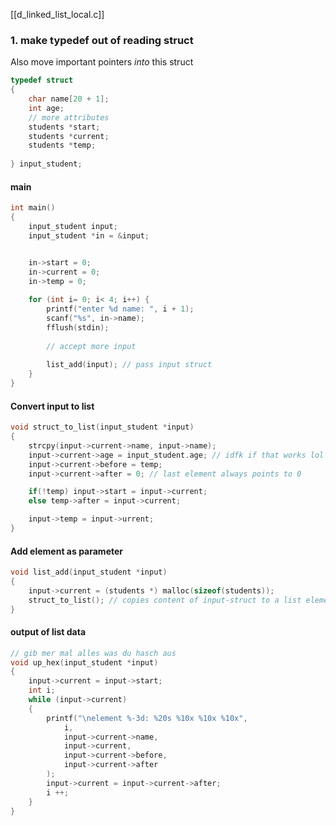 [[d_linked_list_local.c]]

### 1. make typedef out of reading struct
Also move important pointers _into_ this struct
```c
typedef struct 
{
	char name[20 + 1];
	int age;
	// more attributes
	students *start;
	students *current;
	students *temp;
	
} input_student;

```

#### main
```c
int main() 
{
	input_student input;
	input_student *in = &input;


	in->start = 0;
	in->current = 0;
	in->temp = 0;
	
	for (int i= 0; i< 4; i++) {
		printf("enter %d name: ", i + 1);
		scanf("%s", in->name);
		fflush(stdin);
		
		// accept more input
		
		list_add(input); // pass input struct
	}
}
```

#### Convert input to list
```c
void struct_to_list(input_student *input) 
{
	strcpy(input->current->name, input->name);
	input->current->age = input_student.age; // idfk if that works lol
	input->current->before = temp;
	input->current->after = 0; // last element always points to 0

	if(!temp) input->start = input->current;
	else temp->after = input->current;

	input->temp = input->urrent;
}
```

#### Add element as parameter
```c
void list_add(input_student *input) 
{
	input->current = (students *) malloc(sizeof(students));
	struct_to_list(); // copies content of input-struct to a list element
}
```


#### output of list data
```c
// gib mer mal alles was du hasch aus
void up_hex(input_student *input) 
{
	input->current = input->start;
	int i;
	while (input->current) 
	{
		printf("\nelement %-3d: %20s %10x %10x %10x",
			i,
			input->current->name, 
			input->current, 
			input->current->before, 
			input->current->after
		);
		input->current = input->current->after;
		i ++;
	}
}
```
